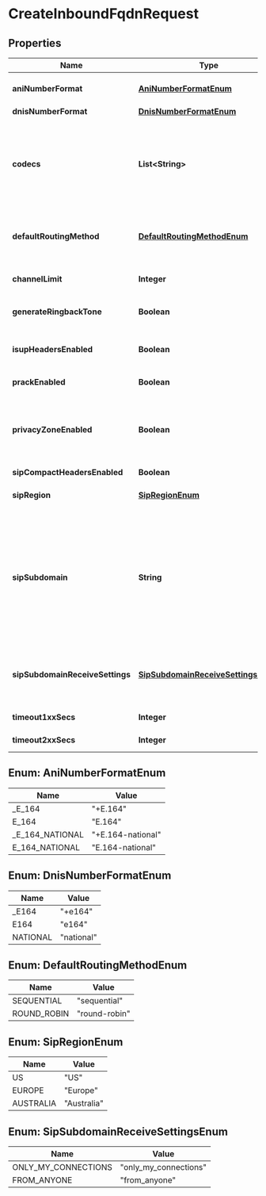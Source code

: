 

# CreateInboundFqdnRequest

## Properties

Name | Type | Description | Notes
------------ | ------------- | ------------- | -------------
**aniNumberFormat** | [**AniNumberFormatEnum**](#AniNumberFormatEnum) | This setting allows you to set the format with which the caller&#39;s number (ANI) is sent for inbound phone calls. |  [optional]
**dnisNumberFormat** | [**DnisNumberFormatEnum**](#DnisNumberFormatEnum) |  |  [optional]
**codecs** | **List&lt;String&gt;** | Defines the list of codecs that Telnyx will send for inbound calls to a specific number on your portal account, in priority order. This only works when the Connection the number is assigned to uses Media Handling mode: default. OPUS and H.264 codecs are available only when using TCP or TLS transport for SIP. |  [optional]
**defaultRoutingMethod** | [**DefaultRoutingMethodEnum**](#DefaultRoutingMethodEnum) | Default routing method to be used when a number is associated with the connection. Must be one of the routing method types or left blank, other values are not allowed. |  [optional]
**channelLimit** | **Integer** | When set, this will limit the total number of inbound calls to phone numbers associated with this connection. |  [optional]
**generateRingbackTone** | **Boolean** | Generate ringback tone through 183 session progress message with early media. |  [optional]
**isupHeadersEnabled** | **Boolean** | When set, inbound phone calls will receive ISUP parameters via SIP headers. (Only when available and only when using TCP or TLS transport.) |  [optional]
**prackEnabled** | **Boolean** | Enable PRACK messages as defined in RFC3262. |  [optional]
**privacyZoneEnabled** | **Boolean** | By default, Telnyx does not send caller-id information when the caller has chosen to hide this information. When this option is enabled, Telnyx will send the SIP header Privacy:id plus the caller-id information so that the receiver side can choose when to hide it. |  [optional]
**sipCompactHeadersEnabled** | **Boolean** | Defaults to true. |  [optional]
**sipRegion** | [**SipRegionEnum**](#SipRegionEnum) | Selects which &#x60;sip_region&#x60; to receive inbound calls from. If null, the default region (US) will be used. |  [optional]
**sipSubdomain** | **String** | Specifies a subdomain that can be used to receive Inbound calls to a Connection, in the same way a phone number is used, from a SIP endpoint. Example: the subdomain \&quot;example.sip.telnyx.com\&quot; can be called from any SIP endpoint by using the SIP URI \&quot;sip:@example.sip.telnyx.com\&quot; where the user part can be any alphanumeric value. Please note TLS encrypted calls are not allowed for subdomain calls. |  [optional]
**sipSubdomainReceiveSettings** | [**SipSubdomainReceiveSettingsEnum**](#SipSubdomainReceiveSettingsEnum) | This option can be enabled to receive calls from: \&quot;Anyone\&quot; (any SIP endpoint in the public Internet) or \&quot;Only my connections\&quot; (any connection assigned to the same Telnyx user). |  [optional]
**timeout1xxSecs** | **Integer** | Time(sec) before aborting if connection is not made. |  [optional]
**timeout2xxSecs** | **Integer** | Time(sec) before aborting if call is unanswered (min: 1, max: 600). |  [optional]



## Enum: AniNumberFormatEnum

Name | Value
---- | -----
_E_164 | &quot;+E.164&quot;
E_164 | &quot;E.164&quot;
_E_164_NATIONAL | &quot;+E.164-national&quot;
E_164_NATIONAL | &quot;E.164-national&quot;



## Enum: DnisNumberFormatEnum

Name | Value
---- | -----
_E164 | &quot;+e164&quot;
E164 | &quot;e164&quot;
NATIONAL | &quot;national&quot;



## Enum: DefaultRoutingMethodEnum

Name | Value
---- | -----
SEQUENTIAL | &quot;sequential&quot;
ROUND_ROBIN | &quot;round-robin&quot;



## Enum: SipRegionEnum

Name | Value
---- | -----
US | &quot;US&quot;
EUROPE | &quot;Europe&quot;
AUSTRALIA | &quot;Australia&quot;



## Enum: SipSubdomainReceiveSettingsEnum

Name | Value
---- | -----
ONLY_MY_CONNECTIONS | &quot;only_my_connections&quot;
FROM_ANYONE | &quot;from_anyone&quot;




